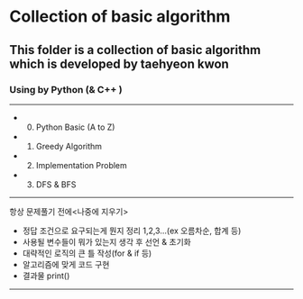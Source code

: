 # Collection of basic algorithm
## This folder is a collection of basic algorithm which is developed by taehyeon kwon

### Using by Python (& C++ )

---
* 0. Python Basic (A to Z)
* 1. Greedy Algorithm
* 2. Implementation Problem
* 3. DFS & BFS



---
항상 문제풀기 전에<나중에 지우기>
* 정답 조건으로 요구되는게 뭔지 정리 1,2,3...(ex 오름차순, 합계 등)
* 사용될 변수들이 뭐가 있는지 생각 후 선언 & 초기화
* 대략적인 로직의 큰 틀 작성(for & if 등)
* 알고리즘에 맞게 코드 구현
* 결과물 print()
---
